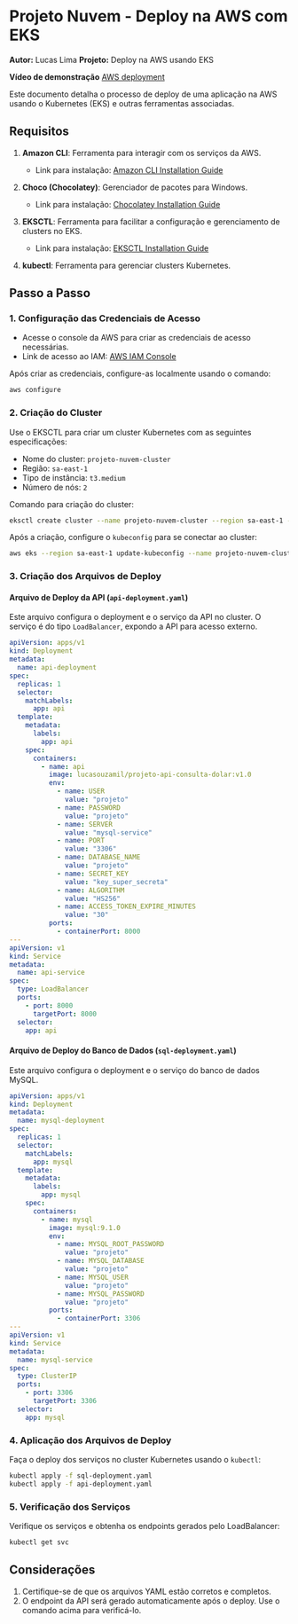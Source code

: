 
# Projeto Nuvem - Deploy na AWS com EKS

**Autor:** Lucas Lima
**Projeto:** Deploy na AWS usando EKS

**Vídeo de demonstração** [AWS deployment](https://youtu.be/iUxmSB9jtRw)


Este documento detalha o processo de deploy de uma aplicação na AWS usando o Kubernetes (EKS) e outras ferramentas associadas.

## Requisitos

1. **Amazon CLI**: Ferramenta para interagir com os serviços da AWS.
   - Link para instalação: [Amazon CLI Installation Guide](https://docs.aws.amazon.com/cli/latest/userguide/getting-started-install.html)

2. **Choco (Chocolatey)**: Gerenciador de pacotes para Windows.
   - Link para instalação: [Chocolatey Installation Guide](https://chocolatey.org/install)

3. **EKSCTL**: Ferramenta para facilitar a configuração e gerenciamento de clusters no EKS.
   - Link para instalação: [EKSCTL Installation Guide](https://eksctl.io/installation/)

4. **kubectl**: Ferramenta para gerenciar clusters Kubernetes.

## Passo a Passo

### 1. Configuração das Credenciais de Acesso

- Acesse o console da AWS para criar as credenciais de acesso necessárias.
- Link de acesso ao IAM: [AWS IAM Console](https://us-east-1.console.aws.amazon.com/iam/home?region=us-east-2#/users)

Após criar as credenciais, configure-as localmente usando o comando:
```bash
aws configure
```

### 2. Criação do Cluster

Use o EKSCTL para criar um cluster Kubernetes com as seguintes especificações:

- Nome do cluster: `projeto-nuvem-cluster`
- Região: `sa-east-1`
- Tipo de instância: `t3.medium`
- Número de nós: `2`

Comando para criação do cluster:
```bash
eksctl create cluster --name projeto-nuvem-cluster --region sa-east-1 --nodes 2 --node-type t3.medium
```

Após a criação, configure o `kubeconfig` para se conectar ao cluster:
```bash
aws eks --region sa-east-1 update-kubeconfig --name projeto-nuvem-cluster
```

### 3. Criação dos Arquivos de Deploy

#### Arquivo de Deploy da API (`api-deployment.yaml`)
Este arquivo configura o deployment e o serviço da API no cluster. O serviço é do tipo `LoadBalancer`, expondo a API para acesso externo.

```yaml
apiVersion: apps/v1
kind: Deployment
metadata:
  name: api-deployment
spec:
  replicas: 1
  selector:
    matchLabels:
      app: api
  template:
    metadata:
      labels:
        app: api
    spec:
      containers:
        - name: api
          image: lucasouzamil/projeto-api-consulta-dolar:v1.0
          env:
            - name: USER
              value: "projeto"
            - name: PASSWORD
              value: "projeto"
            - name: SERVER
              value: "mysql-service"
            - name: PORT
              value: "3306"
            - name: DATABASE_NAME
              value: "projeto"
            - name: SECRET_KEY
              value: "key_super_secreta"
            - name: ALGORITHM
              value: "HS256"
            - name: ACCESS_TOKEN_EXPIRE_MINUTES
              value: "30"
          ports:
            - containerPort: 8000
---
apiVersion: v1
kind: Service
metadata:
  name: api-service
spec:
  type: LoadBalancer
  ports:
    - port: 8000
      targetPort: 8000
  selector:
    app: api

```

#### Arquivo de Deploy do Banco de Dados (`sql-deployment.yaml`)
Este arquivo configura o deployment e o serviço do banco de dados MySQL.

```yaml
apiVersion: apps/v1
kind: Deployment
metadata:
  name: mysql-deployment
spec:
  replicas: 1
  selector:
    matchLabels:
      app: mysql
  template:
    metadata:
      labels:
        app: mysql
    spec:
      containers:
        - name: mysql
          image: mysql:9.1.0
          env:
            - name: MYSQL_ROOT_PASSWORD
              value: "projeto"
            - name: MYSQL_DATABASE
              value: "projeto"
            - name: MYSQL_USER
              value: "projeto"
            - name: MYSQL_PASSWORD
              value: "projeto"
          ports:
            - containerPort: 3306
---
apiVersion: v1
kind: Service
metadata:
  name: mysql-service
spec:
  type: ClusterIP
  ports:
    - port: 3306
      targetPort: 3306
  selector:
    app: mysql

```

### 4. Aplicação dos Arquivos de Deploy

Faça o deploy dos serviços no cluster Kubernetes usando o `kubectl`:

```bash
kubectl apply -f sql-deployment.yaml
kubectl apply -f api-deployment.yaml
```

### 5. Verificação dos Serviços

Verifique os serviços e obtenha os endpoints gerados pelo LoadBalancer:

```bash
kubectl get svc
```

## Considerações

1. Certifique-se de que os arquivos YAML estão corretos e completos.
2. O endpoint da API será gerado automaticamente após o deploy. Use o comando acima para verificá-lo.
